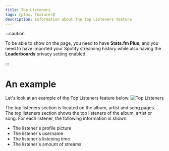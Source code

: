```yaml
---
title: Top Listeners
tags: [plus, features]
description: Information about the Top Listeners feature
---
```


:::caution

To be able to show on the page, you need to have **Stats.fm Plus**, and you need to have imported your Spotify streaming history while also having the **Leaderboards** privacy setting enabled.

:::


# An example

Let's look at an example of the Top Listeners feature below.
![Top Listeners](/img/features/top-listeners/example.png)

The top listeners section is located on the album, artist and song pages. The top listeners section shows the top listeners of the album, artist or song. For each listener, the following information is shown:
- The listener's profile picture
- The listener's username
- The listener's listening time
- The listener's amount of streams
